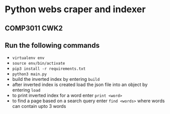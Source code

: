 # Python webs craper and indexer 
## COMP3011 CWK2


## Run the following commands

 - `virtualenv env`
 - `source env/bin/activate`
 - `pip3 install -r requirements.txt`
 - `python3 main.py`
 - build the inverted index by entering `build`
 - after inverted index is created load the json file into an object by entering `load`
 - to print inverted index for a word enter `print <word>`
 - to find a page based on a search query enter `find <words>` where words can contain upto 3 words
